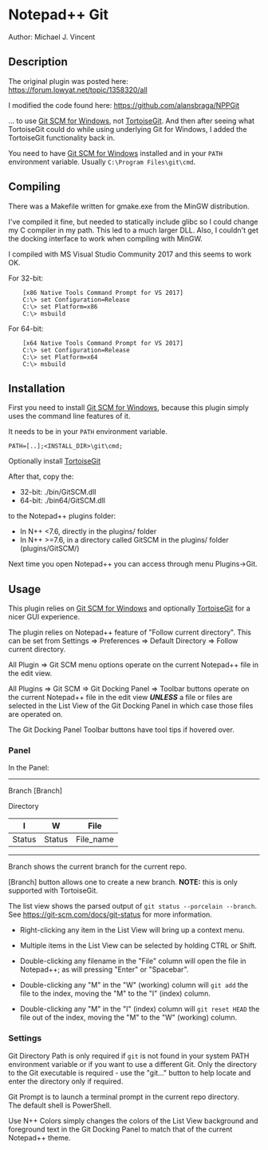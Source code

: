 # Notepad++ Git

Author:  Michael J. Vincent


## Description

The original plugin was posted here: https://forum.lowyat.net/topic/1358320/all

I modified the code found here: https://github.com/alansbraga/NPPGit

... to use [Git SCM for Windows](https://git-scm.com/), not 
[TortoiseGit](https://tortoisegit.org/).  And then after seeing 
what TortoiseGit could do while using underlying Git for Windows, I 
added the TortoiseGit functionality back in.

You need to have [Git SCM for Windows](https://git-scm.com/) installed and in your 
`PATH` environment variable.  Usually `C:\Program Files\git\cmd`.


## Compiling

There was a Makefile written for gmake.exe from the MinGW distribution.

I've compiled it fine, but needed to statically include glibc so I could 
change my C compiler in my path.  This led to a much larger DLL.  Also, 
I couldn't get the docking interface to work when compiling with MinGW.

I compiled with MS Visual Studio Community 2017 and this seems to work 
OK.

For 32-bit:
```
    [x86 Native Tools Command Prompt for VS 2017]
    C:\> set Configuration=Release
    C:\> set Platform=x86
    C:\> msbuild
```

For 64-bit:
```
    [x64 Native Tools Command Prompt for VS 2017]
    C:\> set Configuration=Release
    C:\> set Platform=x64
    C:\> msbuild
```


## Installation

First you need to install [Git SCM for Windows](https://git-scm.com/), because 
this plugin simply uses the command line features of it.

It needs to be in your `PATH` environment variable.

    PATH=[..];<INSTALL_DIR>\git\cmd;

Optionally install [TortoiseGit](https://tortoisegit.org/)

After that, copy the:

+ 32-bit:  ./bin/GitSCM.dll
+ 64-bit:  ./bin64/GitSCM.dll

to the Notepad++ plugins folder:
  + In N++ <7.6, directly in the plugins/ folder
  + In N++ >=7.6, in a directory called GitSCM in the plugins/ folder (plugins/GitSCM/)

Next time you open Notepad++ you can access through menu Plugins->Git.


## Usage

This plugin relies on [Git SCM for Windows](https://git-scm.com/) and 
optionally [TortoiseGit](https://tortoisegit.org/) for a nicer GUI 
experience.

The plugin relies on Notepad++ feature of "Follow current directory".  This 
can be set from Settings => Preferences => Default Directory => 
Follow current directory.

All Plugin => Git SCM menu options operate on the current Notepad++ file in 
the edit view.

All Plugins => Git SCM => Git Docking Panel => Toolbar buttons operate on 
the current Notepad++ file in the edit view ***UNLESS*** a file or files are 
selected in the List View of the Git Docking Panel in which case those files 
are operated on.

The Git Docking Panel Toolbar buttons have tool tips if hovered over.


### Panel
In the Panel:

---

Branch [Branch]

Directory

I | W | File
--|---|------
Status | Status | File_name

---

Branch shows the current branch for the current repo.

[Branch] button allows one to create a new branch.  **NOTE:** this is only 
supported with TortoiseGit.

The list view shows the parsed output of `git status --porcelain --branch`.  
See https://git-scm.com/docs/git-status for more information.

+ Right-clicking any item in the List View will bring up a context menu.

+ Multiple items in the List View can be selected by holding CTRL or Shift.

+ Double-clicking any filename in the "File" column will open the file in 
Notepad++; as will pressing "Enter" or "Spacebar".

+ Double-clicking any "M" in the "W" (working) column will `git add` the file 
to the index, moving the "M" to the "I" (index) column.

+ Double-clicking any "M" in the "I" (index) column will `git reset HEAD` 
the file out of the index, moving the "M" to the "W" (working) column.


### Settings

Git Directory Path is only required if `git` is not found in your system 
PATH environment variable or if you want to use a different Git.  Only the 
directory to the Git executable is required - use the "git..." button to 
help locate and enter the directory only if required.

Git Prompt is to launch a terminal prompt in the current repo directory.  
The default shell is PowerShell.

Use N++ Colors simply changes the colors of the List View background and 
foreground text in the Git Docking Panel to match that of the current 
Notepad++ theme.
